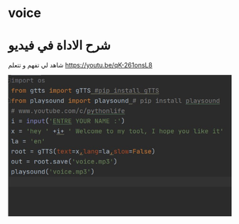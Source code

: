 # voice
# شرح الاداة في فيديو 
 شاهد لي تفهم و تتعلم 
https://youtu.be/qK-261onsL8

<img src="Screenshot.jpg">

